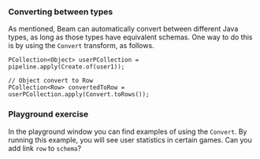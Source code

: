 <!--
Licensed under the Apache License, Version 2.0 (the "License");
you may not use this file except in compliance with the License.
You may obtain a copy of the License at

http://www.apache.org/licenses/LICENSE-2.0

Unless required by applicable law or agreed to in writing, software
distributed under the License is distributed on an "AS IS" BASIS,
WITHOUT WARRANTIES OR CONDITIONS OF ANY KIND, either express or implied.
See the License for the specific language governing permissions and
limitations under the License.
-->
### Converting between types

As mentioned, Beam can automatically convert between different Java types, as long as those types have equivalent schemas. One way to do this is by using the ```Convert``` transform, as follows.

```
PCollection<Object> userPCollection = pipeline.apply(Create.of(user1));

// Object convert to Row
PCollection<Row> convertedToRow = userPCollection.apply(Convert.toRows());
```

### Playground exercise

In the playground window you can find examples of using the `Convert`. By running this example, you will see user statistics in certain games. Can you add link `row` to `schema`?